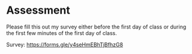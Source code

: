 # Assessment

Please fill this out my survey either before the first 
day of class or during the first few minutes of the first day of class.

Survey: https://forms.gle/y4seHmEBhTjBfhzG8
